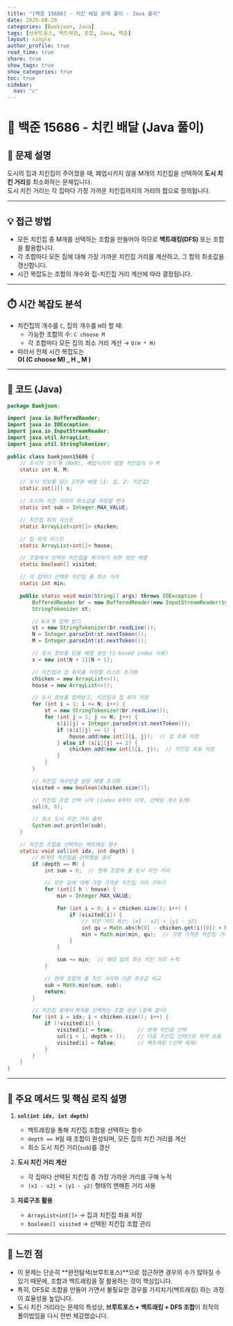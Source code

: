 ```yaml
---
title: "[백준 15686] - 치킨 배달 문제 풀이 - Java 풀이"
date: 2025-08-29
categories: [Baekjoon, Java]
tags: [브루트포스, 백트래킹, 조합, Java, 백준]
layout: single
author_profile: true
read_time: true
share: true
show_tags: true
show_categories: true
toc: true
sidebar:
  nav: "c"
---
```


# 🐔 백준 15686 - 치킨 배달 (Java 풀이)

## 📌 문제 설명

도시의 집과 치킨집이 주어졌을 때, 폐업시키지 않을 M개의 치킨집을 선택하여 **도시 치킨 거리**를 최소화하는 문제입니다.  
도시 치킨 거리는 각 집마다 가장 가까운 치킨집까지의 거리의 합으로 정의됩니다.

---

## 💡 접근 방법

- 모든 치킨집 중 M개를 선택하는 조합을 만들어야 하므로 **백트래킹(DFS)** 또는 조합을 활용합니다.
- 각 조합마다 모든 집에 대해 가장 가까운 치킨집 거리를 계산하고, 그 합의 최솟값을 갱신합니다.
- 시간 복잡도는 조합의 개수와 집-치킨집 거리 계산에 따라 결정됩니다.

---

## ⏱️ 시간 복잡도 분석

- 치킨집의 개수를 `C`, 집의 개수를 `H`라 할 때:
  - 가능한 조합의 수: `C choose M`
  - 각 조합마다 모든 집의 최소 거리 계산 → `O(H * M)`
- 따라서 전체 시간 복잡도는  
  **O( (C choose M) _ H _ M )**

---

## 📂 코드 (Java)

```java
package Baekjoon;

import java.io.BufferedReader;
import java.io.IOException;
import java.io.InputStreamReader;
import java.util.ArrayList;
import java.util.StringTokenizer;

public class baekjoon15686 {
    // 도시의 크기 N (NxN), 폐업시키지 않을 치킨집의 수 M
    static int N, M;

    // 도시 정보를 담는 2차원 배열 (1: 집, 2: 치킨집)
    static int[][] s;

    // 도시의 치킨 거리의 최소값을 저장할 변수
    static int sub = Integer.MAX_VALUE;

    // 치킨집 위치 리스트
    static ArrayList<int[]> chicken;

    // 집 위치 리스트
    static ArrayList<int[]> house;

    // 조합에서 선택된 치킨집을 체크하기 위한 방문 배열
    static boolean[] visited;

    // 각 집마다 선택된 치킨집 중 최소 거리
    static int min;

    public static void main(String[] args) throws IOException {
        BufferedReader br = new BufferedReader(new InputStreamReader(System.in));
        StringTokenizer st;

        // N과 M 입력 받기
        st = new StringTokenizer(br.readLine());
        N = Integer.parseInt(st.nextToken());
        M = Integer.parseInt(st.nextToken());

        // 도시 정보를 담을 배열 생성 (1-based index 사용)
        s = new int[N + 1][N + 1];

        // 치킨집과 집 위치를 저장할 리스트 초기화
        chicken = new ArrayList<>();
        house = new ArrayList<>();

        // 도시 정보를 입력받고, 치킨집과 집 위치 저장
        for (int i = 1; i <= N; i++) {
            st = new StringTokenizer(br.readLine());
            for (int j = 1; j <= N; j++) {
                s[i][j] = Integer.parseInt(st.nextToken());
                if (s[i][j] == 1) {
                    house.add(new int[]{i, j});  // 집 좌표 저장
                } else if (s[i][j] == 2) {
                    chicken.add(new int[]{i, j});  // 치킨집 좌표 저장
                }
            }
        }

        // 치킨집 개수만큼 방문 배열 초기화
        visited = new boolean[chicken.size()];

        // 치킨집 조합 선택 시작 (index 0부터 시작, 선택된 개수 0개)
        sol(0, 0);

        // 최소 도시 치킨 거리 출력
        System.out.println(sub);
    }

    // 치킨집 조합을 선택하는 백트래킹 함수
    static void sol(int idx, int depth) {
        // M개의 치킨집을 선택했을 경우
        if (depth == M) {
            int sum = 0;  // 현재 조합의 총 도시 치킨 거리

            // 모든 집에 대해 가장 가까운 치킨집 거리 구하기
            for (int[] h : house) {
                min = Integer.MAX_VALUE;

                for (int i = 0; i < chicken.size(); i++) {
                    if (visited[i]) {
                        // 치킨 거리 계산: |x1 - x2| + |y1 - y2|
                        int qu = Math.abs(h[0] - chicken.get(i)[0]) + Math.abs(h[1] - chicken.get(i)[1]);
                        min = Math.min(min, qu);  // 가장 가까운 치킨집 거리 저장
                    }
                }

                sum += min;  // 해당 집의 최소 치킨 거리 누적
            }

            // 현재 조합의 총 치킨 거리와 기존 최솟값 비교
            sub = Math.min(sum, sub);
            return;
        }

        // 치킨집 중에서 M개를 선택하는 조합 생성 (중복 없이)
        for (int i = idx; i < chicken.size(); i++) {
            if (!visited[i]) {
                visited[i] = true;        // 현재 치킨집 선택
                sol(i + 1, depth + 1);    // 다음 치킨집 선택으로 재귀 호출
                visited[i] = false;       // 백트래킹 (선택 해제)
            }
        }
    }
}

```

---

## 🔑 주요 메서드 및 핵심 로직 설명

1. **`sol(int idx, int depth)`**

   - 백트래킹을 통해 치킨집 조합을 선택하는 함수
   - `depth == M`일 때 조합이 완성되며, 모든 집의 치킨 거리를 계산
   - 최소 도시 치킨 거리(`sub`)를 갱신

2. **도시 치킨 거리 계산**

   - 각 집마다 선택된 치킨집 중 가장 가까운 거리를 구해 누적
   - `|x1 - x2| + |y1 - y2|` 형태의 맨해튼 거리 사용

3. **자료구조 활용**
   - `ArrayList<int[]>` → 집과 치킨집 좌표 저장
   - `boolean[] visited` → 선택된 치킨집 조합 관리

---

## 💭 느낀 점

- 이 문제는 단순히 **완전탐색(브루트포스)**으로 접근하면 경우의 수가 많아질 수 있기 때문에, 조합과 백트래킹을 잘 활용하는 것이 핵심입니다.
- 특히, DFS로 조합을 만들어 가면서 불필요한 경우를 가지치기(백트래킹) 하는 과정이 효율성을 높입니다.
- 도시 치킨 거리라는 문제의 특성상, **브루트포스 + 백트래킹 + DFS 조합**이 최적의 풀이법임을 다시 한번 체감했습니다.
